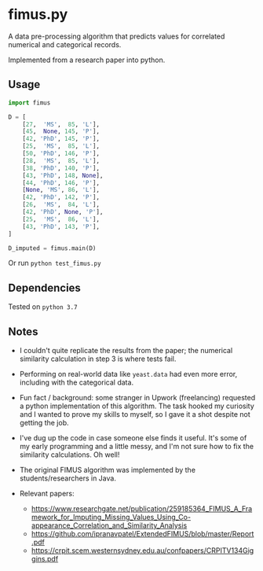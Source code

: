# fimus.py

A data pre-processing algorithm that predicts values for correlated numerical and categorical records.

Implemented from a research paper into python.

## Usage

```python
import fimus

D = [
    [27,  'MS',  85, 'L'],
    [45,  None, 145, 'P'],
    [42, 'PhD', 145, 'P'],
    [25,  'MS',  85, 'L'],
    [50, 'PhD', 146, 'P'],
    [28,  'MS',  85, 'L'],
    [38, 'PhD', 140, 'P'],
    [43, 'PhD', 148, None],
    [44, 'PhD', 146, 'P'],
    [None, 'MS', 86, 'L'],
    [42, 'PhD', 142, 'P'],
    [26,  'MS',  84, 'L'],
    [42, 'PhD', None, 'P'],
    [25,  'MS',  86, 'L'],
    [43, 'PhD', 143, 'P'],    
]

D_imputed = fimus.main(D)
```

Or run `python test_fimus.py`

## Dependencies

Tested on `python 3.7`

## Notes

- I couldn't quite replicate the results from the paper; the numerical similarity calculation in step 3 is where tests fail.

- Performing on real-world data like `yeast.data` had even more error, including with the categorical data.

- Fun fact / background: some stranger in Upwork (freelancing) requested a python implementation of this algorithm. The task hooked my curiosity and I wanted to prove my skills to myself, so I gave it a shot despite not getting the job.

- I've dug up the code in case someone else finds it useful. It's some of my early programming and a little messy, and I'm not sure how to fix the similarity calculations. Oh well!

- The original FIMUS algorithm was implemented by the students/researchers in Java.

- Relevant papers:
	- https://www.researchgate.net/publication/259185364_FIMUS_A_Framework_for_Imputing_Missing_Values_Using_Co-appearance_Correlation_and_Similarity_Analysis
	- https://github.com/ipranavpatel/ExtendedFIMUS/blob/master/Report.pdf
	- https://crpit.scem.westernsydney.edu.au/confpapers/CRPITV134Giggins.pdf
